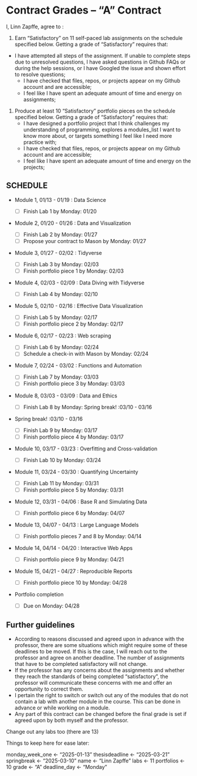 <!-- This contract is adapted from Annie Somerville's contract https://github.com/anniehsom -->

# Contract Grades – “A” Contract

I, Linn Zapffe, agree to :

1.  Earn “Satisfactory” on 11 self-paced lab assignments on the schedule
    specified below. Getting a grade of “Satisfactory” requires that:

-   I have attempted all steps of the assignment. If unable to complete
    steps due to unresolved questions, I have asked questions in Github
    FAQs or during the help sessions, or I have Googled the issue and
    shown effort to resolve questions;
    -   I have checked that files, repos, or projects appear on my
        Github account and are accessible;
    -   I feel like I have spent an adequate amount of time and energy
        on assignments;

1.  Produce at least 10 “Satisfactory” portfolio pieces on the schedule
    specified below. Getting a grade of “Satisfactory” requires that:
    -   I have designed a portfolio project that I think challenges my
        understanding of programming, explores a modules\_list I want to
        know more about, or targets something I feel like I need more
        practice with;
    -   I have checked that files, repos, or projects appear on my
        Github account and are accessible;
    -   I feel like I have spent an adequate amount of time and energy
        on the projects;

## SCHEDULE

-   Module 1, 01/13 - 01/19 : Data Science

    -   ☐ Finish Lab 1 by Monday: 01/20

-   Module 2, 01/20 - 01/26 : Data and Visualization

    -   ☐ Finish Lab 2 by Monday: 01/27
    -   ☐ Propose your contract to Mason by Monday: 01/27

-   Module 3, 01/27 - 02/02 : Tidyverse

    -   ☐ Finish Lab 3 by Monday: 02/03
    -   ☐ Finish portfolio piece 1 by Monday: 02/03

-   Module 4, 02/03 - 02/09 : Data Diving with Tidyverse

    -   ☐ Finish Lab 4 by Monday: 02/10

-   Module 5, 02/10 - 02/16 : Effective Data Visualization

    -   ☐ Finish Lab 5 by Monday: 02/17
    -   ☐ Finish portfolio piece 2 by Monday: 02/17

-   Module 6, 02/17 - 02/23 : Web scraping

    -   ☐ Finish Lab 6 by Monday: 02/24
    -   ☐ Schedule a check-in with Mason by Monday: 02/24

-   Module 7, 02/24 - 03/02 : Functions and Automation

    -   ☐ Finish Lab 7 by Monday: 03/03
    -   ☐ Finish portfolio piece 3 by Monday: 03/03

-   Module 8, 03/03 - 03/09 : Data and Ethics

    -   ☐ Finish Lab 8 by Monday: Spring break! :03/10 - 03/16

-   Spring break! :03/10 - 03/16

    -   ☐ Finish Lab 9 by Monday: 03/17
    -   ☐ Finish portfolio piece 4 by Monday: 03/17

-   Module 10, 03/17 - 03/23 : Overfitting and Cross-validation

    -   ☐ Finish Lab 10 by Monday: 03/24

-   Module 11, 03/24 - 03/30 : Quantifying Uncertainty

    -   ☐ Finish Lab 11 by Monday: 03/31
    -   ☐ Finish portfolio piece 5 by Monday: 03/31

-   Module 12, 03/31 - 04/06 : Base R and Simulating Data

    -   ☐ Finish portfolio piece 6 by Monday: 04/07

-   Module 13, 04/07 - 04/13 : Large Language Models

    -   ☐ Finish portfolio pieces 7 and 8 by Monday: 04/14

-   Module 14, 04/14 - 04/20 : Interactive Web Apps

    -   ☐ Finish portfolio piece 9 by Monday: 04/21

-   Module 15, 04/21 - 04/27 : Reproducible Reports

    -   ☐ Finish portfolio piece 10 by Monday: 04/28

-   Portfolio completion

    -   ☐ Due on Monday: 04/28

## Further guidelines

-   According to reasons discussed and agreed upon in advance with the
    professor, there are some situations which might require some of
    these deadlines to be moved. If this is the case, I will reach out
    to the professor and agree on another deadline. The number of
    assignments that have to be completed satisfactory will not change.
-   If the professor has any concerns about the assignments and whether
    they reach the standards of being completed “satisfactory”, the
    professor will communicate these concerns with me and offer an
    opportunity to correct them.
-   I pertain the right to switch or switch out any of the modules that
    do not contain a lab with another module in the course. This can be
    done in advance or while working on a module.
-   Any part of this contract can be changed before the final grade is
    set if agreed upon by both myself and the professor.

Change out any labs too (there are 13)

Things to keep here for ease later:

monday\_week\_one &lt;- “2025-01-13” thesisdeadline &lt;- “2025-03-21”
springbreak &lt;- “2025-03-10” name &lt;- “Linn Zapffe” labs &lt;- 11
portfolios &lt;- 10 grade &lt;- “A” deadline\_day &lt;- “Monday”
